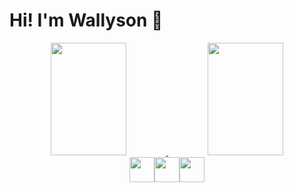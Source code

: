 # Hi! I'm Wallyson 👻

<div align="center">
  <a href="https://github.com/Wallesu">
  <img height="180em" width="49%" src="https://github-readme-stats.vercel.app/api?username=Wallesu&show_icons=true&theme=omni&include_all_commits=true&count_private=true"/>
  <img height="180em%" width="49%" src="https://github-readme-stats.vercel.app/api/top-langs/?username=Wallesu&layout=compact&langs_count=7&theme=omni"/>
</div>
<div style="display: flex; justify-content: center">
  <img height="40px" src="https://cdn.jsdelivr.net/gh/devicons/devicon/icons/javascript/javascript-original.svg" />
  <img height="40px" src="https://cdn.jsdelivr.net/gh/devicons/devicon/icons/vuejs/vuejs-original.svg" />
  <img height="40px" src="https://cdn.jsdelivr.net/gh/devicons/devicon/icons/nodejs/nodejs-original.svg" />
</div>

